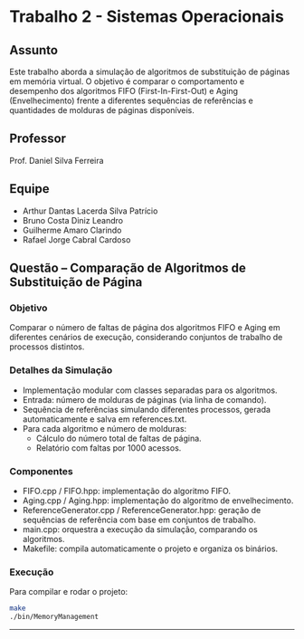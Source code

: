 # Trabalho 2 - Sistemas Operacionais

## Assunto
Este trabalho aborda a simulação de algoritmos de substituição de páginas em memória virtual. O objetivo é comparar o comportamento e desempenho dos algoritmos FIFO (First-In-First-Out) e Aging (Envelhecimento) frente a diferentes sequências de referências e quantidades de molduras de páginas disponíveis.

## Professor
Prof. Daniel Silva Ferreira

## Equipe
- Arthur Dantas Lacerda Silva Patrício
- Bruno Costa Diniz Leandro
- Guilherme Amaro Clarindo
- Rafael Jorge Cabral Cardoso

## Questão – Comparação de Algoritmos de Substituição de Página

### Objetivo
Comparar o número de faltas de página dos algoritmos FIFO e Aging em diferentes cenários de execução, considerando conjuntos de trabalho de processos distintos.

### Detalhes da Simulação
- Implementação modular com classes separadas para os algoritmos.
- Entrada: número de molduras de páginas (via linha de comando).
- Sequência de referências simulando diferentes processos, gerada automaticamente e salva em references.txt.
- Para cada algoritmo e número de molduras:
  - Cálculo do número total de faltas de página.
  - Relatório com faltas por 1000 acessos.

### Componentes

- FIFO.cpp / FIFO.hpp: implementação do algoritmo FIFO.
- Aging.cpp / Aging.hpp: implementação do algoritmo de envelhecimento.
- ReferenceGenerator.cpp / ReferenceGenerator.hpp: geração de sequências de referência com base em conjuntos de trabalho.
- main.cpp: orquestra a execução da simulação, comparando os algoritmos.
- Makefile: compila automaticamente o projeto e organiza os binários.

### Execução
Para compilar e rodar o projeto:
```bash
make
./bin/MemoryManagement
``` 

---
